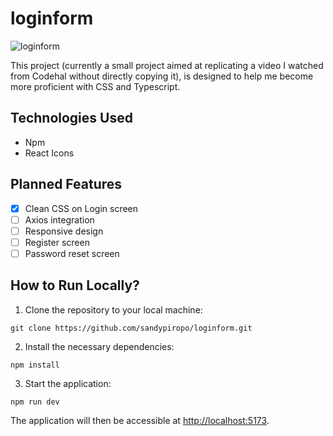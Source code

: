 # loginform

![loginform](https://github.com/sandypiropo/loginform/assets/121200148/71e6f891-88b5-4b2c-9627-8bd233c3d1a4)


This project (currently a small project aimed at replicating a video I watched from Codehal without directly copying it), is designed to help me become more proficient with CSS and Typescript.

## Technologies Used
- Npm
- React Icons

## Planned Features
- [x] Clean CSS on Login screen
- [ ] Axios integration
- [ ] Responsive design
- [ ] Register screen
- [ ] Password reset screen

<h2>How to Run Locally?</h2>
<ol>
  <li>Clone the repository to your local machine:</li>
</ol>

<pre><code>git clone https://github.com/sandypiropo/loginform.git</code></pre>

<ol start="2">
  <li>Install the necessary dependencies:</li>
</ol>

<pre><code>npm install</code></pre>

<ol start="3">
  <li>Start the application:</li>
</ol>

<pre><code>npm run dev</code></pre>

<p>The application will then be accessible at <a href="http://localhost:5173/">http://localhost:5173</a>.</p>
